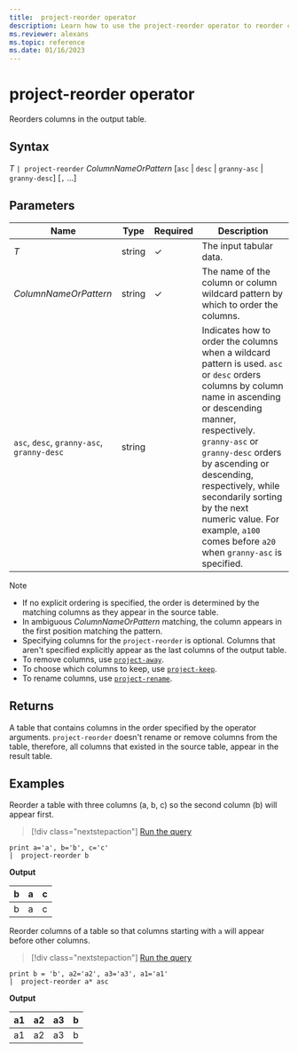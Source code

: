 ```yaml
---
title:  project-reorder operator
description: Learn how to use the project-reorder operator to reorder columns in the output table.
ms.reviewer: alexans
ms.topic: reference
ms.date: 01/16/2023
---
```

# project-reorder operator

Reorders columns in the output table.

## Syntax

*T* `| project-reorder` *ColumnNameOrPattern* [`asc` | `desc` | `granny-asc` | `granny-desc`] [`,` ...]

## Parameters

| Name | Type | Required | Description |
|--|--|--|--|
| *T* | string | &check; | The input tabular data.|
| *ColumnNameOrPattern* | string | &check; | The name of the column or column wildcard pattern by which to order the columns. |
| `asc`, `desc`, `granny-asc`, `granny-desc` | string | | Indicates how to order the columns when a wildcard pattern is used. `asc` or `desc` orders columns by column name in ascending or descending manner, respectively. `granny-asc` or `granny-desc` orders by ascending or descending, respectively, while secondarily sorting by the next numeric value. For example, `a100` comes before `a20` when `granny-asc` is specified.|

> [!NOTE]
>
> * If no explicit ordering is specified, the order is determined by the matching columns as they appear in the source table.
> * In ambiguous *ColumnNameOrPattern* matching, the column appears in the first position matching the pattern.
> * Specifying columns for the `project-reorder` is optional. Columns that aren't specified explicitly appear as the last columns of the output table.
> * To remove columns, use [`project-away`](projectawayoperator.md).
> * To choose which columns to keep, use [`project-keep`](project-keep-operator.md).
> * To rename columns, use [`project-rename`](projectrenameoperator.md).

## Returns

A table that contains columns in the order specified by the operator arguments. `project-reorder` doesn't rename or remove columns from the table, therefore, all columns that existed in the source table, appear in the result table.

## Examples

Reorder a table with three columns (a, b, c) so the second column (b) will appear first.

> [!div class="nextstepaction"]
> <a href="https://dataexplorer.azure.com/clusters/help/databases/Samples?query=H4sIAAAAAAAAAysoyswrUUi0VU9U11FIslVPAlLJturJ6rxcNQoKBUX5WanJJbpFqflFKalFCkkA1H2l7S8AAAA=" target="_blank">Run the query</a>

```kusto
print a='a', b='b', c='c'
|  project-reorder b
```

**Output**

|b|a|c|
|---|---|---|
|b|a|c|

Reorder columns of a table so that columns starting with `a` will appear before other columns.

> [!div class="nextstepaction"]
> <a href="https://dataexplorer.azure.com/clusters/help/databases/Samples?query=H4sIAAAAAAAAAysoyswrUUhSsFVQT1LXUUg0slVPNAIxjIEMYxDDEMgwVOflqlFQKCjKz0pNLtEtSs0vSkktUkjUUkgsTgYAJU2yOEMAAAA=" target="_blank">Run the query</a>

```kusto
print b = 'b', a2='a2', a3='a3', a1='a1'
|  project-reorder a* asc
```

**Output**

|a1|a2|a3|b|
|---|---|---|---|
|a1|a2|a3|b|
